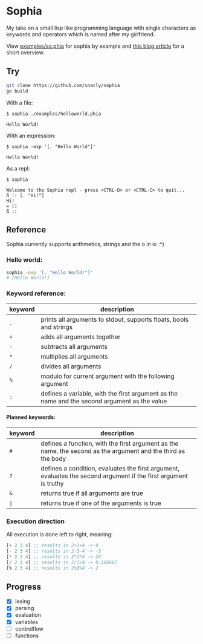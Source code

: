 # Sophia

My take on a small lisp like programming language with single characters as
keywords and operators which is named after my girlfriend.

View [examples/so.phia](examples/so.phia) for sophia by example and [this blog article](https://xnacly.me/posts/2023/write-your-own-programming-language/) for a short overview.

## Try

```bash
git clone https://github.com/xnacly/sophia
go build
```

With a file:

```text
$ sophia ./examples/helloworld.phia

Hello World!
```

With an expression:

```
$ sophia -exp '[. "Hello World"]'

Hello World!
```

As a repl:

```
$ sophia

Welcome to the Sophia repl - press <CTRL-D> or <CTRL-C> to quit...
ß :: [. "Hi!"]
Hi!
= []
ß ::
```

## Reference

Sophia currently supports arithmetics, strings and the o in io :^)

### Hello world:

```bash
sophia -exp '[. "Hello World!"]'
# [Hello World!]
```

### Keyword reference:

| keyword | description                                                                                  |
| ------- | -------------------------------------------------------------------------------------------- |
| `.`     | prints all arguments to stdout, supports floats, bools and strings                           |
| `+`     | adds all arguments together                                                                  |
| `-`     | subtracts all arguments                                                                      |
| `*`     | multiplies all arguments                                                                     |
| `/`     | divides all arguments                                                                        |
| `%`     | modulo for current argument with the following argument                                      |
| `:`     | defines a variable, with the first argument as the name and the second argument as the value |

#### Planned keywords:

| keyword | description                                                                                                      |
| ------- | ---------------------------------------------------------------------------------------------------------------- |
| `#`     | defines a function, with the first argument as the name, the second as the argument and the third as the body    |
| `?`     | defines a condition, evaluates the first argument, evaluates the second argument if the first argument is truthy |
| `&`     | returns true if all arguments are true                                                                           |
| `\|`    | returns true if one of the arguments is true                                                                     |

### Execution direction

All execution is done left to right, meaning:

```lisp
[+ 2 3 4] ;; results in 2+3+4 -> 9
[- 2 3 4] ;; results in 2-3-4 -> -5
[* 2 3 4] ;; results in 2*3*4 -> 24
[/ 2 3 4] ;; results in 2/3/4 -> 0.166667
[% 2 3 4] ;; results in 2%3%4 -> 2
```

## Progress

- [x] lexing
- [x] parsing
- [x] evaluation
- [x] variables
- [ ] controlflow
- [ ] functions
